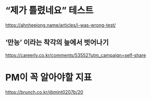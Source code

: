 
# “제가 틀렸네요” 테스트  
https://ahnheejong.name/articles/i-was-wrong-test/

## ‘만능’ 이라는 착각의 늪에서 벗어나기
https://careerly.co.kr/comments/53552?utm_campaign=self-share  

# PM이 꼭 알아야할 지표  
https://brunch.co.kr/@mint0207b/20